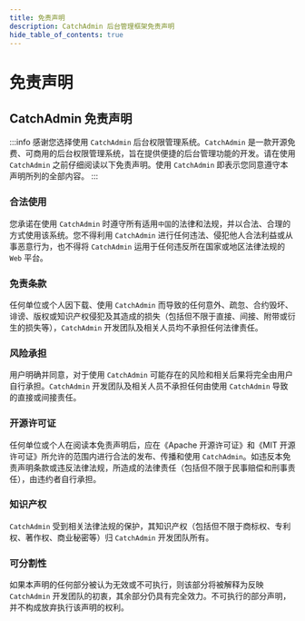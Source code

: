 ```yaml
---
title: 免责声明 
description: CatchAdmin 后台管理框架免责声明
hide_table_of_contents: true
---
```


# 免责声明
## CatchAdmin 免责声明
:::info
感谢您选择使用 `CatchAdmin` 后台权限管理系统。`CatchAdmin` 是一款开源免费、可商用的后台权限管理系统，旨在提供便捷的后台管理功能的开发。请在使用 `CatchAdmin` 之前仔细阅读以下免责声明。使用 `CatchAdmin` 即表示您同意遵守本声明所列的全部内容。
:::

### 合法使用
您承诺在使用 `CatchAdmin` 时遵守所有适用`中国`的法律和法规，并以合法、合理的方式使用该系统。您不得利用 `CatchAdmin` 进行任何违法、侵犯他人合法利益或从事恶意行为，也不得将 `CatchAdmin` 运用于任何违反所在国家或地区法律法规的 `Web` 平台。

### 免责条款
任何单位或个人因下载、使用 `CatchAdmin` 而导致的任何意外、疏忽、合约毁坏、诽谤、版权或知识产权侵犯及其造成的损失（包括但不限于直接、间接、附带或衍生的损失等），`CatchAdmin` 开发团队及相关人员均不承担任何法律责任。

### 风险承担
用户明确并同意，对于使用 `CatchAdmin` 可能存在的风险和相关后果将完全由用户自行承担。`CatchAdmin` 开发团队及相关人员不承担任何由使用 `CatchAdmin` 导致的直接或间接责任。

### 开源许可证
任何单位或个人在阅读本免责声明后，应在《Apache 开源许可证》和《MIT 开源许可证》所允许的范围内进行合法的发布、传播和使用 `CatchAdmin`。如违反本免责声明条款或违反法律法规，所造成的法律责任（包括但不限于民事赔偿和刑事责任），由违约者自行承担。

### 知识产权
`CatchAdmin` 受到相关法律法规的保护，其知识产权（包括但不限于商标权、专利权、著作权、商业秘密等）归 `CatchAdmin` 开发团队所有。

### 可分割性
如果本声明的任何部分被认为无效或不可执行，则该部分将被解释为反映 `CatchAdmin` 开发团队的初衷，其余部分仍具有完全效力。不可执行的部分声明，并不构成放弃执行该声明的权利。